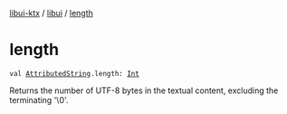 [libui-ktx](../index.md) / [libui](index.md) / [length](./length.md)

# length

`val `[`AttributedString`](-attributed-string/index.md)`.length: `[`Int`](https://kotlinlang.org/api/latest/jvm/stdlib/kotlin/-int/index.html)

Returns the number of UTF-8 bytes in the textual content, excluding the terminating '\0'.

